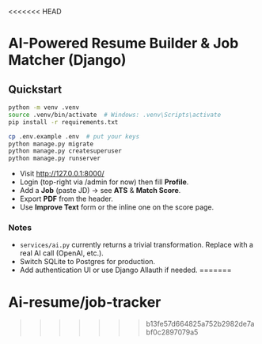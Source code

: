 <<<<<<< HEAD
# AI-Powered Resume Builder & Job Matcher (Django)

## Quickstart
```bash
python -m venv .venv
source .venv/bin/activate  # Windows: .venv\Scripts\activate
pip install -r requirements.txt

cp .env.example .env  # put your keys
python manage.py migrate
python manage.py createsuperuser
python manage.py runserver
```

- Visit http://127.0.0.1:8000/
- Login (top-right via /admin for now) then fill **Profile**.
- Add a **Job** (paste JD) → see **ATS** & **Match Score**.
- Export **PDF** from the header.
- Use **Improve Text** form or the inline one on the score page.

### Notes
- `services/ai.py` currently returns a trivial transformation. Replace with a real AI call (OpenAI, etc.).
- Switch SQLite to Postgres for production.
- Add authentication UI or use Django Allauth if needed.
=======
# Ai-resume/job-tracker
>>>>>>> b13fe57d664825a752b2982de7abf0c2897079a5
